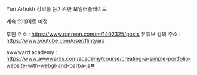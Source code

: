 Yuri Artiukh 강의를 듣기위한 보일러플레이트 

계속 업데이트 예정

후원 주소 : https://www.patreon.com/m/1402325/posts
유튜브 강의 주소 : https://www.youtube.com/user/flintyara

awwward academy : https://www.awwwards.com/academy/course/creating-a-simple-portfolio-website-with-webgl-and-barba-jsㅉ